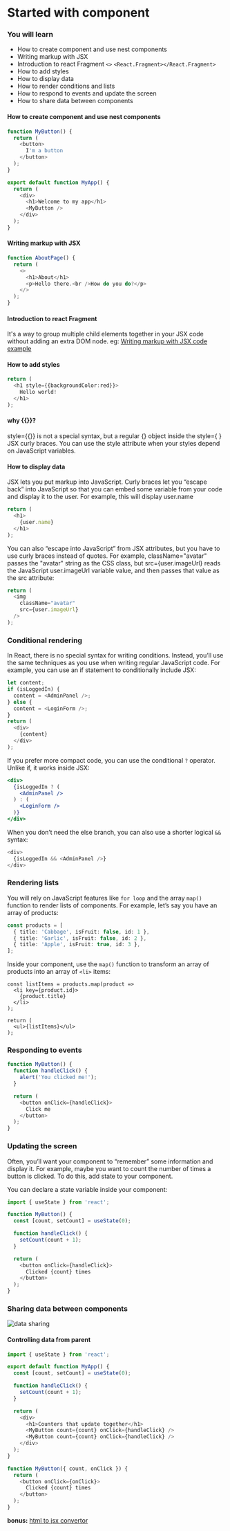 # Started with component
### You will learn
- How to create component and use nest components
- Writing markup with JSX 
- Introduction to react Fragment `<>` `<React.Fragment></React.Fragment>`
- How to add styles
- How to display data
- How to render conditions and lists
- How to respond to events and update the screen
- How to share data between components
  
#### How to create component and use nest components
```ts
function MyButton() {
  return (
    <button>
      I'm a button
    </button>
  );
}

export default function MyApp() {
  return (
    <div>
      <h1>Welcome to my app</h1>
      <MyButton />
    </div>
  );
}
```

#### Writing markup with JSX 
```ts
function AboutPage() {
  return (
    <>
      <h1>About</h1>
      <p>Hello there.<br />How do you do?</p>
    </>
  );
}
```
#### Introduction to react Fragment
 It's a way to group multiple child elements together in your JSX code without adding an extra DOM node.
 eg: [Writing markup with JSX code example](#introduction-to-react-fragment) 

#### How to add styles
```ts
return (
  <h1 style={{backgroundColor:red}}>
    Hello world!
  </h1>
);
```
#### why {{}}?
style={{}} is not a special syntax, but a regular {} object inside the style={ } JSX curly braces. You can use the style attribute when your styles depend on JavaScript variables.

#### How to display data
JSX lets you put markup into JavaScript. Curly braces let you “escape back” into JavaScript so that you can embed some variable from your code and display it to the user. For example, this will display user.name 
```ts
return (
  <h1>
    {user.name}
  </h1>
);
```
You can also “escape into JavaScript” from JSX attributes, but you have to use curly braces instead of quotes. For example, className="avatar" passes the "avatar" string as the CSS class, but src={user.imageUrl} reads the JavaScript user.imageUrl variable value, and then passes that value as the src attribute:
```ts
return (
  <img
    className="avatar"
    src={user.imageUrl}
  />
);
```

### Conditional rendering 
In React, there is no special syntax for writing conditions. Instead, you’ll use the same techniques as you use when writing regular JavaScript code. For example, you can use an if statement to conditionally include JSX:
```ts
let content;
if (isLoggedIn) {
  content = <AdminPanel />;
} else {
  content = <LoginForm />;
}
return (
  <div>
    {content}
  </div>
);
```
If you prefer more compact code, you can use the conditional `?` operator. Unlike if, it works inside JSX:
```jsx
<div>
  {isLoggedIn ? (
    <AdminPanel />
  ) : (
    <LoginForm />
  )}
</div>
```
When you don’t need the else branch, you can also use a shorter logical `&&` syntax:
```ts
<div>
  {isLoggedIn && <AdminPanel />}
</div>
```
### Rendering lists 
You will rely on JavaScript features like `for loop` and the array `map()` function to render lists of components.
For example, let’s say you have an array of products:
```ts
const products = [
  { title: 'Cabbage', isFruit: false, id: 1 },
  { title: 'Garlic', isFruit: false, id: 2 },
  { title: 'Apple', isFruit: true, id: 3 },
];
```
Inside your component, use the `map()` function to transform an array of products into an array of `<li>` items:
```tsx
const listItems = products.map(product =>
  <li key={product.id}>
    {product.title}
  </li>
);

return (
  <ul>{listItems}</ul>
);
```
### Responding to events 
```ts
function MyButton() {
  function handleClick() {
    alert('You clicked me!');
  }

  return (
    <button onClick={handleClick}>
      Click me
    </button>
  );
}
```

### Updating the screen 
Often, you’ll want your component to “remember” some information and display it. For example, maybe you want to count the number of times a button is clicked. To do this, add state to your component.

You can declare a state variable inside your component:
```ts
import { useState } from 'react';

function MyButton() {
  const [count, setCount] = useState(0);

  function handleClick() {
    setCount(count + 1);
  }

  return (
    <button onClick={handleClick}>
      Clicked {count} times
    </button>
  );
}
```
### Sharing data between components 

<img src="https://react.dev/_next/image?url=%2Fimages%2Fdocs%2Fdiagrams%2Fsharing_data_parent_clicked.png&w=828&q=75" alt="data sharing"/>

#### Controlling data from parent
```ts
import { useState } from 'react';

export default function MyApp() {
  const [count, setCount] = useState(0);

  function handleClick() {
    setCount(count + 1);
  }

  return (
    <div>
      <h1>Counters that update together</h1>
      <MyButton count={count} onClick={handleClick} />
      <MyButton count={count} onClick={handleClick} />
    </div>
  );
}

function MyButton({ count, onClick }) {
  return (
    <button onClick={onClick}>
      Clicked {count} times
    </button>
  );
}
```
**bonus:** [html to jsx convertor](https://transform.tools/html-to-jsx)